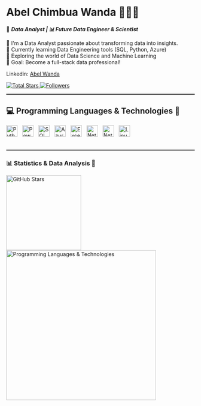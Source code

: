 #  Abel Chimbua Wanda 👩🏻‍💻
💼 ***Data Analyst | 📊 Future Data Engineer & Scientist*** 

🎯 I'm a Data Analyst passionate about transforming data into insights.  
🚀 Currently learning Data Engineering tools (SQL, Python, Azure)  
🧠 Exploring the world of Data Science and Machine Learning  
📌 Goal: Become a full-stack data professional!

Linkedin: [Abel Wanda](https://www.linkedin.com/in/abel-chimbua-wanda-473922194/)

<p align="left">
    <a href="https://github.com/AbelCWanda?tab=repositories&sort=stargazers">
        <img 
            alt="Total Stars" 
            title="GitHub's Star" 
            src="https://custom-icon-badges.demolab.com/github/stars/AbelCWanda?color=55960c&style=for-the-badge&labelColor=488207&logo=star&label=Stars"
        />
    </a>
    <a href="https://github.com/AbelCWanda?tab=Followers">
        <img 
            alt="Followers" 
            title="Follow me on GitHub" 
            src="https://custom-icon-badges.demolab.com/github/followers/AbelCWanda?color=236ad3&labelColor=1155ba&style=for-the-badge&logo=github&label=Followers&logoColor=white"
        />
    </a>
</p>

<hr style="border-top: 1px solid #444;" />

## 💻 Programming Languages & Technologies 🤖

<p align="left">
    <img align="left" alt="Python" title="Python" width="30px" style="padding-right: 10px;" src="https://cdn.jsdelivr.net/gh/devicons/devicon@latest/icons/python/python-original.svg" />
    <img align="left" alt="Power BI" title="Power BI" width="30px" style="padding-right: 10px;" src="https://upload.wikimedia.org/wikipedia/commons/c/cf/New_Power_BI_Logo.svg" />
    <img align="left" alt="SQL" title="SQL" width="30px" style="padding-right: 10px;" src="https://cdn.jsdelivr.net/gh/devicons/devicon@latest/icons/mysql/mysql-original.svg" />
    <img align="left" alt="Azure" title="Microsoft Azure" width="30px" style="padding-right: 10px;" src="https://cdn.jsdelivr.net/gh/devicons/devicon@latest/icons/azure/azure-original.svg" />
    <img align="left" alt="Excel" title="Excel" width="30px" style="padding-right: 10px;" src="https://upload.wikimedia.org/wikipedia/commons/7/73/Microsoft_Excel_2013-2019_logo.svg" />
    <img align="left" alt="Networking" title="Computer Networking" width="30px" style="padding-right: 10px;" src="https://cdn.jsdelivr.net/gh/devicons/devicon@latest/icons/networkx/networkx-original.svg" />
    <img align="left" alt="Netbeans" title="Netbeans" width="30px" style="padding-right: 10px;" src="https://cdn.jsdelivr.net/gh/devicons/devicon@latest/icons/netbeans/netbeans-original.svg" />   
    <img align="left" alt="Linux Networking" title="Linux Networking" width="30px"  style="padding-right: 10px;" src="https://cdn.jsdelivr.net/gh/devicons/devicon@latest/icons/linux/linux-original.svg" />
</p>

<br />
<br />
<br />

<hr style="border-top: 1px solid #444;" />

### 📊 Statistics & Data Analysis 🧮  

<img 
    align="left" 
    alt="GitHub Stars" 
    height="200px"  
    style="padding-right: 10px;" 
    src="https://github-readme-stats.vercel.app/api?username=AbelCWanda&show_icons=true&theme=dark&include_all_commints=true" 
/>
<img 
    align="left" 
    alt="Programming Languages & Technologies" 
    height="400px"  
    style="padding-right: 10px;" 
    src="https://github-readme-stats.vercel.app/api/top-langs/?username=AbelCWanda&show_icons=true&theme=dark&include_all_commints=true&layout=compact&custom_title=Technologies" 
/>
